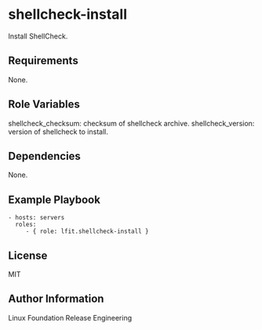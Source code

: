 shellcheck-install
==================

Install ShellCheck.

Requirements
------------

None.

Role Variables
--------------

shellcheck_checksum: checksum of shellcheck archive.
shellcheck_version: version of shellcheck to install.


Dependencies
------------

None.

Example Playbook
----------------

    - hosts: servers
      roles:
         - { role: lfit.shellcheck-install }

License
-------

MIT

Author Information
------------------

Linux Foundation Release Engineering
